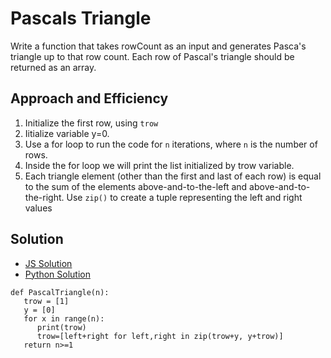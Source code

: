# Pascals Triangle
Write a function that takes rowCount as an input and generates Pasca's triangle up to that row count. Each row of Pascal's triangle should be returned as an array. 

## Approach and Efficiency
1. Initialize the first row, using `trow`
1. Iitialize variable y=0. 
1. Use a for loop to run the code for `n` iterations, where `n` is the number of rows.
1. Inside the for loop we will print the list initialized by trow variable.
1. Each triangle element (other than the first and last of each row) is equal to the sum of the elements above-and-to-the-left and above-and-to-the-right. Use `zip()` to create a tuple representing the left and right values

## Solution
- [JS Solution](../../../../javascript/misc/pascalsTriangle/README.md)
- [Python Solution](./pascals_triangle.py)
```
def PascalTriangle(n):
   trow = [1]
   y = [0]
   for x in range(n):
      print(trow)
      trow=[left+right for left,right in zip(trow+y, y+trow)]
   return n>=1
```

